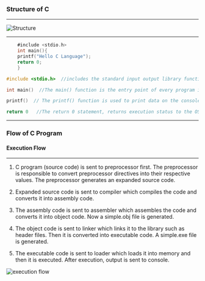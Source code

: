 ### Structure of C

-------

![Structure](https://sites.google.com/site/cpge6151/_/rsrc/1472875067048/c-pro/structure-of-a-c-program/untitled.JPG)


-----

```objectivec
    #include <stdio.h>    
    int main(){    
    printf("Hello C Language");    
    return 0;   
    }  
```


```objectivec
#include <stdio.h>  //includes the standard input output library functions. The printf() function is defined in stdio.h .

int main()  //The main() function is the entry point of every program in c language.

printf()  // The printf() function is used to print data on the console.

return 0   //The return 0 statement, returns execution status to the OS. The 0 value is used for successful execution and 1 for unsuccessful execution.
```

------------

### Flow of C Program

#### Execution Flow

-----------

1) C program (source code) is sent to preprocessor first. The preprocessor is responsible to convert preprocessor directives into their respective values. The preprocessor generates an expanded source code.

2) Expanded source code is sent to compiler which compiles the code and converts it into assembly code.

3) The assembly code is sent to assembler which assembles the code and converts it into object code. Now a simple.obj file is generated.

4) The object code is sent to linker which links it to the library such as header files. Then it is converted into executable code. A simple.exe file is generated.

5) The executable code is sent to loader which loads it into memory and then it is executed. After execution, output is sent to console.


![execution flow](https://static.javatpoint.com/cpages/images/c-program-flow.png)